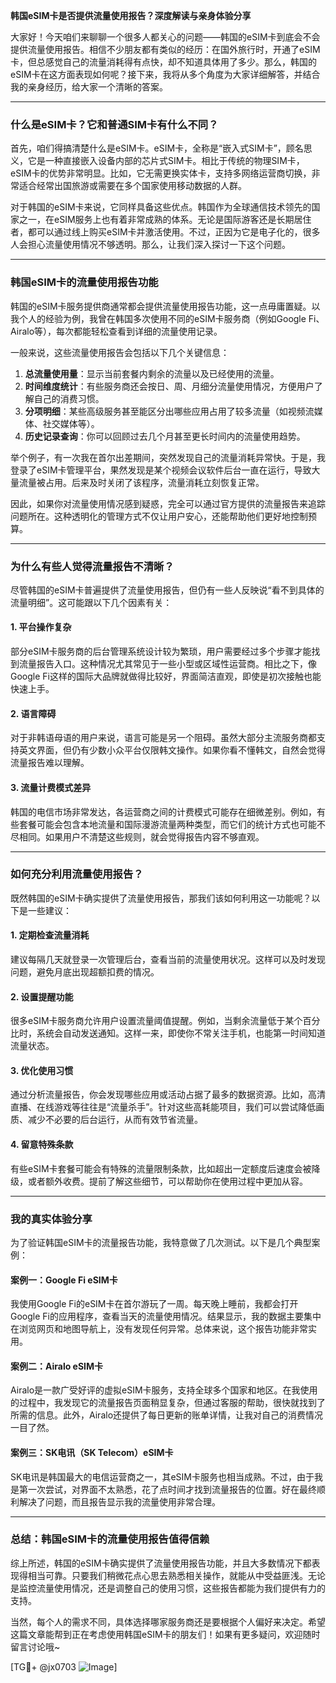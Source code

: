 **韩国eSIM卡是否提供流量使用报告？深度解读与亲身体验分享**

大家好！今天咱们来聊聊一个很多人都关心的问题——韩国的eSIM卡到底会不会提供流量使用报告。相信不少朋友都有类似的经历：在国外旅行时，开通了eSIM卡，但总感觉自己的流量消耗得有点快，却不知道具体用了多少。那么，韩国的eSIM卡在这方面表现如何呢？接下来，我将从多个角度为大家详细解答，并结合我的亲身经历，给大家一个清晰的答案。

---

### **什么是eSIM卡？它和普通SIM卡有什么不同？**

首先，咱们得搞清楚什么是eSIM卡。eSIM卡，全称是“嵌入式SIM卡”，顾名思义，它是一种直接嵌入设备内部的芯片式SIM卡。相比于传统的物理SIM卡，eSIM卡的优势非常明显。比如，它无需更换实体卡，支持多网络运营商切换，非常适合经常出国旅游或需要在多个国家使用移动数据的人群。

对于韩国的eSIM卡来说，它同样具备这些优点。韩国作为全球通信技术领先的国家之一，在eSIM服务上也有着非常成熟的体系。无论是国际游客还是长期居住者，都可以通过线上购买eSIM卡并激活使用。不过，正因为它是电子化的，很多人会担心流量使用情况不够透明。那么，让我们深入探讨一下这个问题。

---

### **韩国eSIM卡的流量使用报告功能**

韩国的eSIM卡服务提供商通常都会提供流量使用报告功能，这一点毋庸置疑。以我个人的经验为例，我曾在韩国多次使用不同的eSIM卡服务商（例如Google Fi、Airalo等），每次都能轻松查看到详细的流量使用记录。

一般来说，这些流量使用报告会包括以下几个关键信息：
1. **总流量使用量**：显示当前套餐内剩余的流量以及已经使用的流量。
2. **时间维度统计**：有些服务商还会按日、周、月细分流量使用情况，方便用户了解自己的消费习惯。
3. **分项明细**：某些高级服务甚至能区分出哪些应用占用了较多流量（如视频流媒体、社交媒体等）。
4. **历史记录查询**：你可以回顾过去几个月甚至更长时间内的流量使用趋势。

举个例子，有一次我在首尔出差期间，突然发现自己的流量消耗异常快。于是，我登录了eSIM卡管理平台，果然发现是某个视频会议软件后台一直在运行，导致大量流量被占用。后来及时关闭了该程序，流量消耗立刻恢复正常。

因此，如果你对流量使用情况感到疑惑，完全可以通过官方提供的流量报告来追踪问题所在。这种透明化的管理方式不仅让用户安心，还能帮助他们更好地控制预算。

---

### **为什么有些人觉得流量报告不清晰？**

尽管韩国的eSIM卡普遍提供了流量使用报告，但仍有一些人反映说“看不到具体的流量明细”。这可能跟以下几个因素有关：

#### **1. 平台操作复杂**
部分eSIM卡服务商的后台管理系统设计较为繁琐，用户需要经过多个步骤才能找到流量报告入口。这种情况尤其常见于一些小型或区域性运营商。相比之下，像Google Fi这样的国际大品牌就做得比较好，界面简洁直观，即使是初次接触也能快速上手。

#### **2. 语言障碍**
对于非韩语母语的用户来说，语言可能是另一个阻碍。虽然大部分主流服务商都支持英文界面，但仍有少数小众平台仅限韩文操作。如果你看不懂韩文，自然会觉得流量报告难以理解。

#### **3. 流量计费模式差异**
韩国的电信市场非常发达，各运营商之间的计费模式可能存在细微差别。例如，有些套餐可能会包含本地流量和国际漫游流量两种类型，而它们的统计方式也可能不尽相同。如果用户不清楚这些规则，就会觉得报告内容不够直观。

---

### **如何充分利用流量使用报告？**

既然韩国的eSIM卡确实提供了流量使用报告，那我们该如何利用这一功能呢？以下是一些建议：

#### **1. 定期检查流量消耗**
建议每隔几天就登录一次管理后台，查看当前的流量使用状况。这样可以及时发现问题，避免月底出现超额扣费的情况。

#### **2. 设置提醒功能**
很多eSIM卡服务商允许用户设置流量阈值提醒。例如，当剩余流量低于某个百分比时，系统会自动发送通知。这样一来，即使你不常关注手机，也能第一时间知道流量状态。

#### **3. 优化使用习惯**
通过分析流量报告，你会发现哪些应用或活动占据了最多的数据资源。比如，高清直播、在线游戏等往往是“流量杀手”。针对这些高耗能项目，我们可以尝试降低画质、减少不必要的后台运行，从而有效节省流量。

#### **4. 留意特殊条款**
有些eSIM卡套餐可能会有特殊的流量限制条款，比如超出一定额度后速度会被降级，或者额外收费。提前了解这些细节，可以帮助你在使用过程中更加从容。

---

### **我的真实体验分享**

为了验证韩国eSIM卡的流量报告功能，我特意做了几次测试。以下是几个典型案例：

#### **案例一：Google Fi eSIM卡**
我使用Google Fi的eSIM卡在首尔游玩了一周。每天晚上睡前，我都会打开Google Fi的应用程序，查看当天的流量使用情况。结果显示，我的数据主要集中在浏览网页和地图导航上，没有发现任何异常。总体来说，这个报告功能非常实用。

#### **案例二：Airalo eSIM卡**
Airalo是一款广受好评的虚拟eSIM卡服务，支持全球多个国家和地区。在我使用的过程中，我发现它的流量报告页面稍显复杂，但通过客服的帮助，很快就找到了所需的信息。此外，Airalo还提供了每日更新的账单详情，让我对自己的消费情况一目了然。

#### **案例三：SK电讯（SK Telecom）eSIM卡**
SK电讯是韩国最大的电信运营商之一，其eSIM卡服务也相当成熟。不过，由于我是第一次尝试，对界面不太熟悉，花了点时间才找到流量报告的位置。好在最终顺利解决了问题，而且报告显示我的流量使用非常合理。

---

### **总结：韩国eSIM卡的流量使用报告值得信赖**

综上所述，韩国的eSIM卡确实提供了流量使用报告功能，并且大多数情况下都表现得相当可靠。只要我们稍微花点心思去熟悉相关操作，就能从中受益匪浅。无论是监控流量使用情况，还是调整自己的使用习惯，这些报告都能为我们提供有力的支持。

当然，每个人的需求不同，具体选择哪家服务商还是要根据个人偏好来决定。希望这篇文章能帮到正在考虑使用韩国eSIM卡的朋友们！如果有更多疑问，欢迎随时留言讨论哦~

[TG💪+ @jx0703 ![Image](https://github.com/user-attachments/assets/dbca1d08-cadb-493c-b0ec-ad6f7a83f270)]